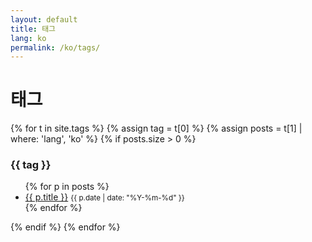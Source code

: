 ```yaml
---
layout: default
title: 태그
lang: ko
permalink: /ko/tags/
---
```

# 태그
{% for t in site.tags %}
  {% assign tag = t[0] %}
  {% assign posts = t[1] | where: 'lang', 'ko' %}
  {% if posts.size > 0 %}
  <h3 id="{{ tag | slugify }}">{{ tag }}</h3>
  <ul>
    {% for p in posts %}<li><a href="{{ p.url | relative_url }}">{{ p.title }}</a> <small>{{ p.date | date: "%Y-%m-%d" }}</small></li>{% endfor %}
  </ul>
  {% endif %}
{% endfor %}
